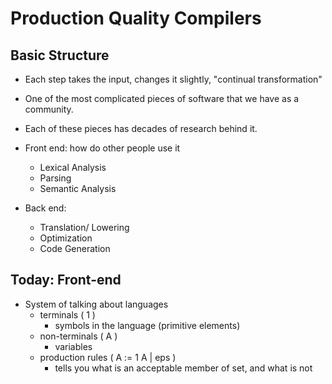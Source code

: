 # Production Quality Compilers

## Basic Structure
- Each step takes the input, changes it slightly, "continual transformation"
- One of the most complicated pieces of software that we have as a community.
- Each of these pieces has decades of research behind it.

- Front end: how do other people use it
    - Lexical Analysis
    - Parsing
    - Semantic Analysis

- Back end:
    - Translation/ Lowering
    - Optimization
    - Code Generation

## Today: Front-end
- System of talking about languages
    - terminals ( 1 )
        - symbols in the language (primitive elements)
    - non-terminals ( A )
        - variables
    - production rules ( A := 1 A | eps )
        - tells you what is an acceptable member of set, and what is not

